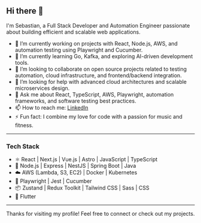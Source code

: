 ## Hi there 👋

I'm Sebastian, a Full Stack Developer and Automation Engineer passionate about building efficient and scalable web applications.

- 🔭 I’m currently working on projects with React, Node.js, AWS, and automation testing using Playwright and Cucumber.  
- 🌱 I’m currently learning Go, Kafka, and exploring AI-driven development tools.  
- 👯 I’m looking to collaborate on open source projects related to testing automation, cloud infrastructure, and frontend/backend integration.  
- 🤔 I’m looking for help with advanced cloud architectures and scalable microservices design.  
- 💬 Ask me about React, TypeScript, AWS, Playwright, automation frameworks, and software testing best practices.  
- 📫 How to reach me: [LinkedIn]([https://linkedin.com/in/andresmancini](https://www.linkedin.com/in/sebasti%C3%A1n-olivera-sartori/))
- ⚡ Fun fact: I combine my love for code with a passion for music and fitness.
---

### Tech Stack

- ⚛️ React | Next.js | Vue.js | Astro | JavaScript | TypeScript  
- 🐍 Node.js | Express | NestJS | Spring Boot | Java  
- ☁️ AWS (Lambda, S3, EC2) | Docker | Kubernetes  
- 🧪 Playwright | Jest | Cucumber  
- 📦 Zustand | Redux Toolkit | Tailwind CSS | Sass | CSS  
- 📱 Flutter

---

Thanks for visiting my profile! Feel free to connect or check out my projects.
